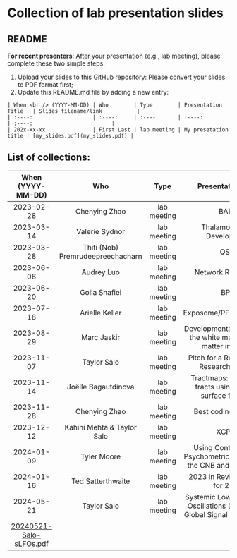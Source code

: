 # Collection of lab presentation slides

## README
**For recent presenters**: After your presentation (e.g., lab meeting), please complete these two simple steps:

1. Upload your slides to this GitHub repository: Please convert your slides to PDF format first;
2. Update this README.md file by adding a new entry:

```
| When <br /> (YYYY-MM-DD) | Who        | Type        | Presentation Title   | Slides filename/link           |
| :----:                   | :----:     | :----       | :----:               | :----:                         |
| 202x-xx-xx               | First Last | lab meeting | My presetation title | [my_slides.pdf](my_slides.pdf) |
```

## List of collections:
| When <br /> (YYYY-MM-DD) | Who  | Type | Presentation Title  | Slides filename/link    |
| :----:        | :----:   | :----:     | :----:         | :----:        |
| 2023-02-28 | Chenying Zhao | lab meeting | BABS | [labMeeting_BABS_Chenying_toLab_20230228.pdf](labMeeting_BABS_Chenying_toLab_20230228.pdf) |
| 2023-03-14 | Valerie Sydnor | lab meeting | Thalamocortical Development | [Sydnor_LabMeeting_3.14.23_ThalamocorticalDevelopment.pdf](Sydnor_LabMeeting_3.14.23_ThalamocorticalDevelopment.pdf) |
| 2023-03-28 | Thiti (Nob) Premrudeepreechacharn | lab meeting | QSM | [Premrudeepreechacharn_LabMeeting_03.28.23_QSM.pdf](Premrudeepreechacharn_LabMeeting_03.28.23_QSM.pdf) |
| 2023-06-06 | Audrey Luo | lab meeting | Network Replication | [Luo_NetworkReplication.pdf](Luo_NetworkReplication.pdf) |
| 2023-06-20 | Golia Shafiei | lab meeting | BPD | [Shafiei_LabMeeting_6.20.23_BPD.pdf](Shafiei_LabMeeting_6.20.23_BPD.pdf) |
| 2023-07-18 | Arielle Keller | lab meeting | Exposome/PFNs/Cognition | [Part 1](https://github.com/PennLINC/labSlides/blob/master/Keller_LabMeeting_071823_compressed_part1.pdf) [Part 2](https://github.com/PennLINC/labSlides/blob/master/Keller_LabMeeting_071823_compressed_part2.pdf) |
| 2023-08-29 | Marc Jaskir | lab meeting | Developmental changes in the white matter - grey matter interface  | [Jaskir_Rotation_Talk_TDS_Summer2023.pdf](Jaskir_Rotation_Talk_TDS_Summer2023.pdf) |
| 2023-11-07 | Taylor Salo | lab meeting | Pitch for a Reproducible Research Tutorial | [20231107_Salo_Processing_Tutorial_Proposal.pdf](20231107_Salo_Processing_Tutorial_Proposal.pdf) |
| 2023-11-14 | Joëlle Bagautdinova | lab meeting | Tractmaps: annotating tracts using cortical surface features | [Bagautdinova_labmeeting_tractmaps_11142023.pdf](Bagautdinova_labmeeting_tractmaps_11142023.pdf) |
| 2023-11-28 | Chenying Zhao | lab meeting | Best coding practice | [best_coding_practice_20231128_toLab.pdf](best_coding_practice_20231128_toLab.pdf) |
| 2023-12-12 | Kahini Mehta & Taylor Salo | lab meeting | XCP-D | [XCP-D](https://github.com/PennLINC/labSlides/blob/master/Copy%20of%20XCP-D_%20Extensible%20Connectivity%20Pipeline-DCAN.pdf)
| 2024-01-09 | Tyler Moore | lab meeting | Using Contemporary Psychometrics to Enhance the CNB and GOASSESS | [Moore_Satterthwaite_lab_chat.pdf](Moore_Satterthwaite_lab_chat.pdf) |
| 2024-01-16 | Ted Satterthwaite | lab meeting | 2023 in Review & Goals for 2024 | [lab goals 2024.pdf](lab%20goals%202024.pdf) |
| 2024-05-21 | Taylor Salo | lab meeting | Systemic Low-Frequency Oscillations (sLFOs) and Global Signal [Regression]
 | [20240521-Salo-sLFOs.pdf](20240521-Salo-sLFOs.pdf) |

